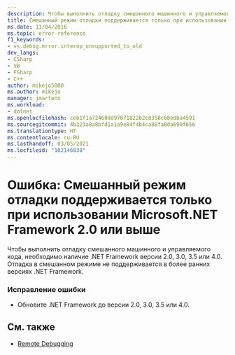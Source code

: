 ```yaml
---
description: Чтобы выполнить отладку смешанного машинного и управляемого кода, необходимо наличие .NET Framework версии 2.0, 3.0, 3.5 или 4.0.
title: Смешанный режим отладки поддерживается только при использовании Microsoft .NET Framework 2.0 или выше | Документация Майкрософт
ms.date: 11/04/2016
ms.topic: error-reference
f1_keywords:
- vs.debug.error.interop_unsupported_to_old
dev_langs:
- CSharp
- VB
- FSharp
- C++
author: mikejo5000
ms.author: mikejo
manager: jmartens
ms.workload:
- dotnet
ms.openlocfilehash: ceb1f1a72460dd97071822b2c8358c68edba4591
ms.sourcegitcommit: 4b323a8a8bfd1a1a9e84f4b4ca88fa8da690f656
ms.translationtype: HT
ms.contentlocale: ru-RU
ms.lasthandoff: 03/05/2021
ms.locfileid: "102146838"
---
```

# <a name="error-mixed-mode-debugging-is-supported-only-when-using-microsoft-net-framework-20-or-greater"></a>Ошибка: Смешанный режим отладки поддерживается только при использовании Microsoft.NET Framework 2.0 или выше
Чтобы выполнить отладку смешанного машинного и управляемого кода, необходимо наличие .NET Framework версии 2.0, 3.0, 3.5 или 4.0. Отладка в смешанном режиме не поддерживается в более ранних версиях .NET Framework.

### <a name="to-correct-this-error"></a>Исправление ошибки

- Обновите .NET Framework до версии 2.0, 3.0, 3.5 или 4.0.

## <a name="see-also"></a>См. также
- [Remote Debugging](../debugger/remote-debugging.md)
